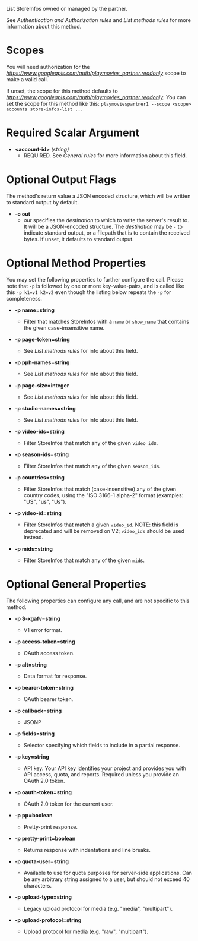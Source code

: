 List StoreInfos owned or managed by the partner.

See _Authentication and Authorization rules_ and
_List methods rules_ for more information about this method.
# Scopes

You will need authorization for the *https://www.googleapis.com/auth/playmovies_partner.readonly* scope to make a valid call.

If unset, the scope for this method defaults to *https://www.googleapis.com/auth/playmovies_partner.readonly*.
You can set the scope for this method like this: `playmoviespartner1 --scope <scope> accounts store-infos-list ...`
# Required Scalar Argument
* **&lt;account-id&gt;** *(string)*
    - REQUIRED. See _General rules_ for more information about this field.

# Optional Output Flags

The method's return value a JSON encoded structure, which will be written to standard output by default.

* **-o out**
    - *out* specifies the *destination* to which to write the server's result to.
      It will be a JSON-encoded structure.
      The *destination* may be `-` to indicate standard output, or a filepath that is to contain the received bytes.
      If unset, it defaults to standard output.
# Optional Method Properties

You may set the following properties to further configure the call. Please note that `-p` is followed by one 
or more key-value-pairs, and is called like this `-p k1=v1 k2=v2` even though the listing below repeats the
`-p` for completeness.

* **-p name=string**
    - Filter that matches StoreInfos with a `name` or `show_name`
        that contains the given case-insensitive name.

* **-p page-token=string**
    - See _List methods rules_ for info about this field.

* **-p pph-names=string**
    - See _List methods rules_ for info about this field.

* **-p page-size=integer**
    - See _List methods rules_ for info about this field.

* **-p studio-names=string**
    - See _List methods rules_ for info about this field.

* **-p video-ids=string**
    - Filter StoreInfos that match any of the given `video_id`s.

* **-p season-ids=string**
    - Filter StoreInfos that match any of the given `season_id`s.

* **-p countries=string**
    - Filter StoreInfos that match (case-insensitive) any of the given country
        codes, using the &#34;ISO 3166-1 alpha-2&#34; format (examples: &#34;US&#34;, &#34;us&#34;, &#34;Us&#34;).

* **-p video-id=string**
    - Filter StoreInfos that match a given `video_id`.
        NOTE: this field is deprecated and will be removed on V2; `video_ids`
        should be used instead.

* **-p mids=string**
    - Filter StoreInfos that match any of the given `mid`s.

# Optional General Properties

The following properties can configure any call, and are not specific to this method.

* **-p $-xgafv=string**
    - V1 error format.

* **-p access-token=string**
    - OAuth access token.

* **-p alt=string**
    - Data format for response.

* **-p bearer-token=string**
    - OAuth bearer token.

* **-p callback=string**
    - JSONP

* **-p fields=string**
    - Selector specifying which fields to include in a partial response.

* **-p key=string**
    - API key. Your API key identifies your project and provides you with API access, quota, and reports. Required unless you provide an OAuth 2.0 token.

* **-p oauth-token=string**
    - OAuth 2.0 token for the current user.

* **-p pp=boolean**
    - Pretty-print response.

* **-p pretty-print=boolean**
    - Returns response with indentations and line breaks.

* **-p quota-user=string**
    - Available to use for quota purposes for server-side applications. Can be any arbitrary string assigned to a user, but should not exceed 40 characters.

* **-p upload-type=string**
    - Legacy upload protocol for media (e.g. &#34;media&#34;, &#34;multipart&#34;).

* **-p upload-protocol=string**
    - Upload protocol for media (e.g. &#34;raw&#34;, &#34;multipart&#34;).
